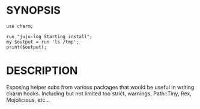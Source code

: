 # SYNOPSIS

    use charm;

    run "juju-log Starting install";
    my $output = run 'ls /tmp';
    print($output);

# DESCRIPTION

Exposing helper subs from various packages that would be useful in writing
charm hooks. Including but not limited too strict, warnings, Path::Tiny, Rex, Mojolicious,
etc ..

